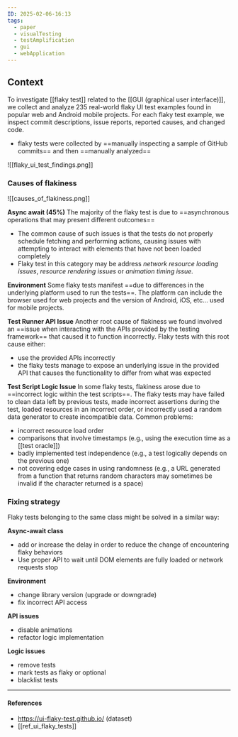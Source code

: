 ```yaml
---
ID: 2025-02-06-16:13
tags:
  - paper
  - visualTesting
  - testAmplification
  - gui
  - webApplication
---
```

## Context

To investigate [[flaky test]] related to the [[GUI (graphical user interface)]], we collect and analyze 235 real-world flaky UI test examples found in popular web and Android mobile projects. For each flaky test example, we inspect commit descriptions, issue reports, reported causes, and changed code.
- flaky tests were collected by ==manually inspecting a sample of GitHub commits== and then ==manually analyzed==

![[flaky_ui_test_findings.png]]
### Causes of flakiness

![[causes_of_flakiness.png]]

**Async await (45%)**
The majority of the flaky test is due to ==asynchronous operations that may present different outcomes==
- The common cause of such issues is that the tests do not properly schedule fetching and performing actions, causing issues with attempting to interact with elements that have not been loaded completely
- Flaky test in this category may be address *network resource loading issues*, *resource rendering issues* or *animation timing issue.*

**Environment**
Some flaky tests manifest ==due to differences in the underlying platform used to run the tests==. The platform can include the browser used for web projects and the version of Android, iOS, etc… used for mobile projects.

**Test Runner API Issue** 
Another root cause of flakiness we found involved an ==issue when interacting with the APIs provided by the testing framework== that caused it to function incorrectly. Flaky tests with this root cause either:
- use the provided APIs incorrectly
- the flaky tests manage to expose an underlying issue in the provided API that causes the functionality to differ from what was expected

**Test Script Logic Issue**
In some flaky tests, flakiness arose due to ==incorrect logic within the test scripts==. The flaky tests may have failed to clean data left by previous tests, made incorrect assertions during the test, loaded resources in an incorrect order, or incorrectly used a random data generator to create incompatible data. Common problems:
- incorrect resource load order
- comparisons that involve timestamps (e.g., using the execution time as a [[test oracle]])
- badly implemented test independence (e.g., a test logically depends on the previous one)
- not covering edge cases in using randomness (e.g., a URL generated from a function that returns random characters may sometimes be invalid if the character returned is a space)

### Fixing strategy

Flaky tests belonging to the same class might be solved in a similar way:

**Async-await class**
- add or increase the delay in order to reduce the change of encountering flaky behaviors
- Use proper API to wait until DOM elements are fully loaded or network requests stop

**Environment**
- change library version (upgrade or downgrade)
- fix incorrect API access

**API issues**
- disable animations
- refactor logic implementation

**Logic issues**
- remove tests
- mark tests as flaky or optional
- blacklist tests

---
#### References
- https://ui-flaky-test.github.io/ (dataset)
- [[ref_ui_flaky_tests]]
